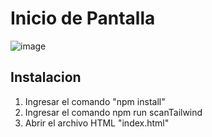 # Inicio de Pantalla
![image](https://github.com/DiogoFabricioAG/Tienda-Virtual/assets/126220077/79ca1637-e2ea-4fde-bcb5-671ac5654c2d)
## Instalacion
1. Ingresar el comando "npm install"
2. Ingresar el comando npm run scanTailwind
3. Abrir el archivo HTML "index.html"
